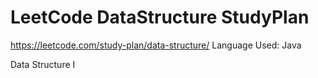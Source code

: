 # LeetCode DataStructure StudyPlan

https://leetcode.com/study-plan/data-structure/
Language Used: Java

Data Structure I
